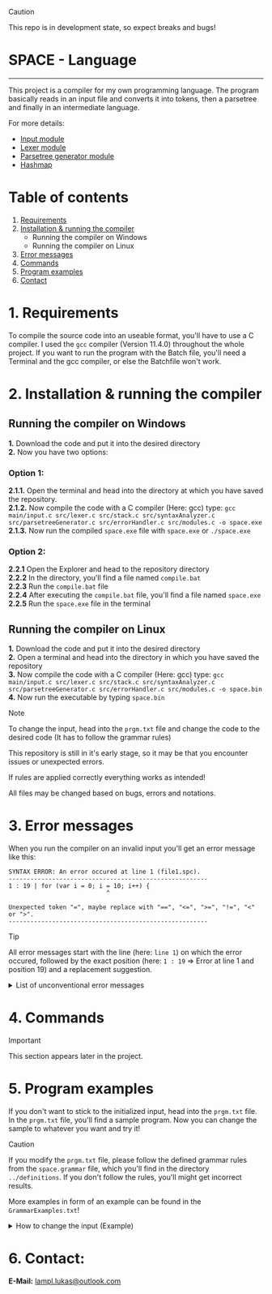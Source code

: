 > [!CAUTION]
> This repo is in development state, so expect breaks and bugs!

# SPACE - Language #
--------------------------------

This project is a compiler for my own programming language.
The program basically reads in an input file and converts it into tokens, then a parsetree and finally in an intermediate language.

For more details:
- [Input module](/docs/input.md)
- [Lexer module](/docs/lexer.md)
- [Parsetree generator module](/docs/parsetreeGenerator.md)
- [Hashmap](/docs/hashmap.md)

# Table of contents #
1. [Requirements](#1-requirements)
2. [Installation & running the compiler](#2-installation--running-the-compiler)
   - Running the compiler on Windows
   - Running the compiler on Linux
3. [Error messages](#3-error-messages)
4. [Commands](#4-commands)
5. [Program examples](#5-program-examples)
6. [Contact](#6-contact)
</ol>

# 1. Requirements #
To compile the source code into an useable format, you'll have to use a C compiler.
I used the `gcc` compiler (Version 11.4.0) throughout the whole project.
If you want to run the program with the Batch file, you'll need a Terminal and the gcc compiler, or else the Batchfile won't work.

# 2. Installation & running the compiler #
## Running the compiler on Windows ##
**1.** Download the code and put it into the desired directory  
**2.** Now you have two options:

### Option 1: ###
**2.1.1.** Open the terminal and head into the directory at which you have saved the repository.  
**2.1.2.** Now compile the code with a C compiler (Here: gcc) type: `gcc main/input.c src/lexer.c src/stack.c src/syntaxAnalyzer.c src/parsetreeGenerator.c src/errorHandler.c src/modules.c -o space.exe`  
**2.1.3.** Now run the compiled `space.exe` file with `space.exe` or `./space.exe`  

### Option 2: ###
**2.2.1** Open the Explorer and head to the repository directory  
**2.2.2** In the directory, you'll find a file named `compile.bat`  
**2.2.3** Run the `compile.bat` file  
**2.2.4** After executing the `compile.bat` file, you'll find a file named `space.exe`  
**2.2.5** Run the `space.exe` file in the terminal  

## Running the compiler on Linux ##
**1.** Download the code and put it into the desired directory  
**2.** Open a terminal and head into the directory in which you have saved the repository  
**3.** Now compile the code with a C compiler (Here: gcc) type: `gcc main/input.c src/lexer.c src/stack.c src/syntaxAnalyzer.c src/parsetreeGenerator.c src/errorHandler.c src/modules.c -o space.bin`  
**4.** Now run the executable by typing `space.bin`  

> [!NOTE]
> To change the input, head into the `prgm.txt` file and change the code to the desired code (It has to follow the grammar rules)  
>
> This repository is still in it's early stage, so it may be that you encounter issues or unexpected errors.  
>
> If rules are applied correctly everything works as intended!  
>
> All files may be changed based on bugs, errors and notations.  

# 3. Error messages #
When you run the compiler on an invalid input you'll get an error message like this:
```
SYNTAX ERROR: An error occured at line 1 (file1.spc).
-------------------------------------------------------
1 : 19 | for (var i = 0; i = 10; i++) {
                           ^

Unexpected token "=", maybe replace with "==", "<=", ">=", "!=", "<" or ">".
-------------------------------------------------------
```

> [!TIP]
> All error messages start with the line (here: `line 1`) on which the error occured, followed by the exact position (here: `1 : 19` => Error at line 1 and position 19) and a replacement suggestion.

<details>
<summary>List of unconventional error messages</summary>
 
In the following list you'll find suggestions that might be unclear like `<IDENTIFIER>`

| Error message  | meaning |
| -------------  | ------- |
| `<ARRAY_ASSIGNMENT>` | replace with assignment to array, like: `= {2, 1}` |
| `<ARRAY_ELEMENT>` | replace with array indicator, like: `[]` or `[5]` |
| `<CHAINED_CONDITION>` | replace with condition or condition with `and` or `or` |
| `<CLASS_OBJECT_ACCESS>` | replace with a accessor to a class, like: `MyClass->myVar;` |
| `<DIGIT>` | replace with a single digit, like: `1` or `0` |
| `<EXPRESSION>` | replace with an expression, like: `a = 10;` |
| `<FUNCTION_CALL>` | replace with a function call, like: `test(param1, param2)` |
| `<IDENTIFIER>` | replace with a valid IDENTIFIER |
| `<MULTIPLE_DEFINITION>` | replace with multiple var definition, like: `var a,b` |
| `<NUMBER>` | replace with a valid number, like: `3` or `3.141` |
| `<POINTER>` | replace with valid pointer, like: `*ptr` |
| `<REFERENCE>` | replace with valid reference, like `&ref` or `&(*ptr)` |
| `<STRING>` | replace with a string, like: `"String"` |
</details>

# 4. Commands #
> [!IMPORTANT]
> This section appears later in the project.

# 5. Program examples #
If you don't want to stick to the initialized input, head into the `prgm.txt` file. In the `prgm.txt` file, you'll find a sample program. Now you can change the sample to whatever you want and try it!

> [!CAUTION]
> If you modify the `prgm.txt` file, please follow the defined grammar rules from the `space.grammar` file, which you'll find in the directory `../definitions`. If you don't follow the rules, you'll might get incorrect results.  
>
> More examples in form of an example can be found in the `GrammarExamples.txt`!

<details>
<summary>How to change the input (Example)</summary>

## Modifying the input ##  
If I'd like to change the input to a class named "Calculator" for example, I can edit the content of the `prgm.txt` file to the following code:  

```
class Calculator => {}
```

To add a function `add(number1, number2)`, I'll just add the function with its visibility or modificator (default: `global`):  

```
global fn add(number1, number2) {}
```

And the last step is to merge both together:  

```
class Calculator => {
  global fn add(number1, number2) {
    return number1 + number2;
  }
}
```

There are also some critical applications, in which a return type is forced. Let's say I'd define the function `add(number1, number2)` again, but I want to make sure an `int` gets returned. For that I can do the following thing:

```
class Calculator => {
  global fn:int add(number1, number2) {
    return number1 + number2;
  }
}
```

The annotation above also counts for the parameters:

```
class Calculator => {
  global fn:int add(number1:int, number2:int) {
    return number1 + number2;
  }
}
```
</details>

# 6. Contact: #  
**E-Mail:** lampl.lukas@outlook.com
